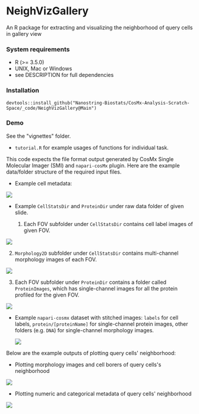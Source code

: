 # NeighVizGallery
An R package for extracting and visualizing the neighborhood of query cells in gallery view
 
### System requirements
- R (>= 3.5.0)
- UNIX, Mac or Windows
- see DESCRIPTION for full dependencies


### Installation
```
devtools::install_github("Nanostring-Biostats/CosMx-Analysis-Scratch-Space/_code/NeighVizGallery@Main")
```


### Demo
See the "vignettes" folder. 
- `tutorial.R` for example usages of functions for individual task.


This code expects the file format output generated by CosMx Single Molecular Imager (SMI) and `napari-cosMx` plugin. Here are the example data/folder structure of the required input files. 

- Example cell metadata:

![](https://github.com/Nanostring-Biostats/CosMx-Analysis-Scratch-Space/assets/62775692/d184cbb2-cf16-4c57-a40d-f08dbbd117fd)
  

- Example `CellStatsDir` and `ProteinDir` under raw data folder of given slide. 

  1. Each FOV subfolder under `CellStatsDir` contains cell label images of given FOV. 
  
![](https://github.com/Nanostring-Biostats/CosMx-Analysis-Scratch-Space/assets/62775692/93abb89c-9183-42c4-867d-3bef776dd5da)
  
  
  2. `Morphology2D` subfolder under `CellStatsDir` contains multi-channel morphology images of each FOV.  
  
![](https://github.com/Nanostring-Biostats/CosMx-Analysis-Scratch-Space/assets/62775692/c3959a43-3cf3-465b-9973-49ea90f2ba1b)
  
  
  3. Each FOV subfolder under `ProteinDir` contains a folder called `ProteinImages`, which has single-channel images for all the protein profiled for the given FOV. 
  
![](https://github.com/Nanostring-Biostats/CosMx-Analysis-Scratch-Space/assets/62775692/4ed24148-9792-4c3b-9f3f-9243237042b4)


- Example `napari-cosmx` dataset with stitched images: `labels` for cell labels, `protein/[proteinName]` for single-channel protein images, other folders (e.g. `DNA`) for single-channel morphology images. 

  ![](https://github.com/Nanostring-Biostats/CosMx-Analysis-Scratch-Space/assets/62775692/9d253fb8-92d5-4169-8598-76e7454cbaac)
  
  


Below are the example outputs of plotting query cells' neighborhood: 

  - Plotting morphology images and cell borers of query cells's neighborhood 
  
![](https://github.com/Nanostring-Biostats/CosMx-Analysis-Scratch-Space/assets/62775692/c3011b26-2bab-4005-bb75-da868199be8c)

  - Plotting numeric and categorical metadata of query cells' neighborhood
  
![](https://github.com/Nanostring-Biostats/CosMx-Analysis-Scratch-Space/assets/62775692/4f43e0be-88f0-4a3b-9036-92e31b61d5aa)
